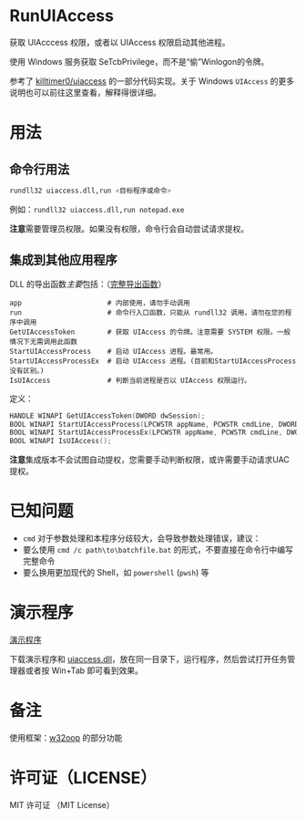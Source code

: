 # RunUIAccess

获取 UIAcccess 权限，或者以 UIAccess 权限启动其他进程。

使用 Windows 服务获取 SeTcbPrivilege，而不是“偷”Winlogon的令牌。

参考了 [killtimer0/uiaccess](https://github.com/killtimer0/uiaccess/tree/master) 的一部分代码实现。关于 Windows `UIAccess` 的更多说明也可以前往这里查看，解释得很详细。

# 用法

## 命令行用法

```sh
rundll32 uiaccess.dll,run <目标程序或命令>
```

例如：`rundll32 uiaccess.dll,run notepad.exe`

**注意**需要管理员权限。如果没有权限，命令行会自动尝试请求提权。

## 集成到其他应用程序

DLL 的导出函数*主要*包括：（[完整导出函数](./uiaccess/Source.def)）

```
app                     # 内部使用，请勿手动调用
run                     # 命令行入口函数，只能从 rundll32 调用，请勿在您的程序中调用
GetUIAccessToken        # 获取 UIAccess 的令牌。注意需要 SYSTEM 权限。一般情况下无需调用此函数
StartUIAccessProcess    # 启动 UIAccess 进程。最常用。
StartUIAccessProcessEx  # 启动 UIAccess 进程。(目前和StartUIAccessProcess没有区别。)
IsUIAccess              # 判断当前进程是否以 UIAccess 权限运行。
```

定义：

```cpp
HANDLE WINAPI GetUIAccessToken(DWORD dwSession);
BOOL WINAPI StartUIAccessProcess(LPCWSTR appName, PCWSTR cmdLine, DWORD flag, PDWORD pPid, DWORD dwSession);
BOOL WINAPI StartUIAccessProcessEx(LPCWSTR appName, PCWSTR cmdLine, DWORD flag, PDWORD pPid, DWORD dwSession, DWORD parent_id); // 注意：目前 parent_id 参数无作用
BOOL WINAPI IsUIAccess();
```

**注意**集成版本不会试图自动提权，您需要手动判断权限，或许需要手动请求UAC提权。

# 已知问题

- `cmd` 对于参数处理和本程序分歧较大，会导致参数处理错误，建议：
- 要么使用 `cmd /c path\to\batchfile.bat` 的形式，不要直接在命令行中编写完整命令
- 要么换用更加现代的 Shell，如 `powershell` (`pwsh`) 等

# 演示程序

[演示程序](./bin/TestApp.exe)

下载演示程序和 [uiaccess.dll](./bin/uiaccess.dll)，放在同一目录下，运行程序，然后尝试打开任务管理器或者按 Win+Tab 即可看到效果。

# 备注

使用框架：[w32oop](https://github.com/shc0743/w32oop) 的部分功能

# 许可证（LICENSE）

MIT 许可证 （MIT License）
